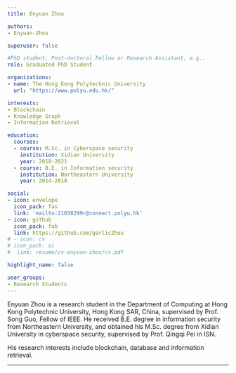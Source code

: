 ```yaml
---
title: Enyuan Zhou

authors:
- Enyuan-Zhou

superuser: false

#PhD student, Post-doctoral Fellow or Research Assistant, e.g..
role: Graduated PhD Student

organizations:
- name: The Hong Kong Polytechnic University
  url: "https://www.polyu.edu.hk/"

interests:
- Blockchain
- Knowledge Graph
- Information Retrieval

education:
  courses:
  - course: M.Sc. in Cyberspace security
    institution: Xidian University
    year: 2018-2021
  - course: B.E. in Information security
    institution: Northeastern University
    year: 2014-2018

social:
- icon: envelope
  icon_pack: fas
  link: 'mailto:21038299r@connect.polyu.hk'
- icon: github
  icon_pack: fab
  link: https://github.com/garlicZhou
# - icon: cv
# icon_pack: ai
#  link: resume/cv-enyuan-zhou/cv.pdf

highlight_name: false

user_groups:
- Research Students
---
```


Enyuan Zhou is a research student in the Department of Computing at Hong Kong Polytechnic University, Hong Kong SAR, China, supervised by Prof. Song Guo, Fellow of IEEE.  He received B.E. degree in information security from Northeastern University, and obtained his M.Sc. degree from Xidian University in cyberspace security, supervised by Prof. Qingqi Pei in ISN.



His research interests include blockchain, database and information retrieval.

---
